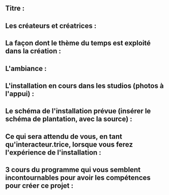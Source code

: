 ## Titre :

## Les créateurs et créatrices :

## La façon dont le thème du temps est exploité dans la création :

## L'ambiance :

## L'installation en cours dans les studios (photos à l'appui) :

## Le schéma de l'installation prévue (insérer le schéma de plantation, avec la source) :

## Ce qui sera attendu de vous, en tant qu'interacteur.trice, lorsque vous ferez l'expérience de l'installation :

## 3 cours du programme qui vous semblent incontournables pour avoir les compétences pour créer ce projet :
